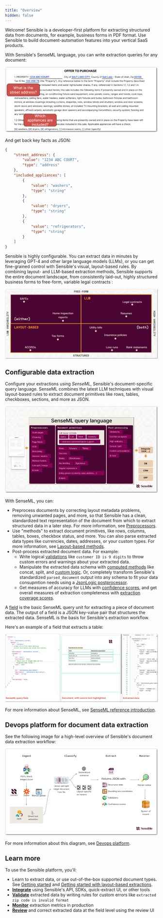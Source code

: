 ```yaml
---
title: "Overview"
hidden: false
---
```




Welcome! Sensible is a developer-first platform for extracting structured data from documents, for example, business forms in PDF format. Use Sensible to build document-automation features into your vertical SaaS products. 

With Sensible's SenseML language, you can write extraction queries for any document:

![Click to enlarge](https://raw.githubusercontent.com/sensible-hq/sensible-docs/main/readme-sync/assets/v0/images/final/intro_SDK_3.png)

And get back key facts as JSON:

```json
{
    "street_address": {
        "value": "1234 ABC COURT",
        "type": "address"
    },
    "included_appliances": [
        {
            "value": "washers",
            "type": "string"
        },
        {
            "value": "dryers",
            "type": "string"
        },
        {
            "value": "refrigerators",
            "type": "string"
        }
    ]
}
```

Sensible is highly configurable. You can extract data in minutes by leveraging GPT-4 and other large language models (LLMs), or you can get fine-grained control with Sensible's visual, layout-based rules. By combining layout- and LLM-based extraction methods, Sensible supports the entire document landscape, from consistently laid-out, highly structured business forms to free-form, variable legal contracts :

![Click to enlarge](https://raw.githubusercontent.com/sensible-hq/sensible-docs/main/readme-sync/assets/v0/images/final/document_landscape.png)

## Configurable data extraction

Configure your extractions using _SenseML_, Sensible's document-specific query language. SenseML combines the latest LLM techniques with visual layout-based rules to extract document primitives like rows, tables, checkboxes, sections, and more as JSON. 

![Click to enlarge](https://raw.githubusercontent.com/sensible-hq/sensible-docs/main/readme-sync/assets/v0/images/final/platform_senseml.png)



With SenseML, you can:

- Preprocess documents by correcting layout metadata problems, removing unwanted pages, and more, so that Sensible has a clean, standardized text representation of the document from which to extract structured data in a later step. For more information, see [Preprocessors](doc:preprocessors). 
- Use "methods" to extract document primitives, like rows, columns, tables, boxes, checkbox status, and more. You can also parse extracted data types like currencies, dates, addresses, or your custom types. For more information, see [Layout-based methods](doc:layout-based-methods). 
- Post-process extracted document data. For example:
  - Write logical [validations](doc:validate-extractions)  like `customer ID is 9 digits` to throw custom errors and warnings about your extracted data. 
  - Manipulate the extracted data schema with [computed methods](doc:computed-field-methods)  like concat, split, and [custom logic](doc:custom-computation). Or, completely transform Sensible's standardized `parsed_document` output into any schema to fit your data consupmtion needs using a [JsonLogic postprocessor](doc:postprocessor). 
  - Get measures of accuracy for LLMs with [confidence scores](doc:confidence), and get overall measures of extraction completeness with [extraction coverage scores](doc:metrics#extraction-coverage). 

A [field](doc:field-query-object) is the basic SenseML query unit for extracting a piece of document data. The output of a field is a JSON key-value pair that structures the extracted data. SenseML is the basis for Sensible's extraction workflow.

Here's an example of a field that extracts a table:

![Click to enlarge](https://raw.githubusercontent.com/sensible-hq/sensible-docs/main/readme-sync/assets/v0/images/final/senseml_intro_1.png)

For more information about SenseML, see [SenseML reference introduction](doc:senseml-reference-introduction).

## Devops platform for document data extraction

See the following image for a high-level overview of Sensible's document data extraction workflow:

[![Click to enlarge](https://raw.githubusercontent.com/sensible-hq/sensible-docs/main/readme-sync/assets/v0/images/final/platform_devops.png)](doc:devops-platform)



For more information about this diagram, see [Devops platform](doc:devops-platform).

## Learn more

To use the Sensible platform, you'll:

- Learn  to extract data, or use out-of-the-box supported document types. See [Getting started](doc:getting-started-ai) and [Getting started with layout-based extractions](doc:getting-started).
- [**Integrate**](doc:integrate) using Sensible's API, SDKs, quick-extract UI, or other tools
- [**Validate**](doc:validate-extractions) extracted data by writing rules for custom errors like `extracted zip code is invalid format` 
- [**Monitor**](doc:metrics) extraction metrics in production
- [**Review**](doc:human-review) and correct extracted data at the field level using the review UI












